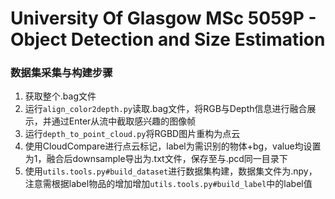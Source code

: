 # University Of Glasgow MSc 5059P - Object Detection and Size Estimation

### 数据集采集与构建步骤
1. 获取整个.bag文件
2. 运行```align_color2depth.py```读取.bag文件，将RGB与Depth信息进行融合展示，并通过Enter从流中截取感兴趣的图像帧
3. 运行```depth_to_point_cloud.py```将RGBD图片重构为点云
4. 使用CloudCompare进行点云标记，label为需识别的物体+bg，value均设置为1，融合后downsample导出为.txt文件，保存至与.pcd同一目录下
5. 使用```utils.tools.py#build_dataset```进行数据集构建，数据集文件为.npy，注意需根据label物品的增加增加```utils.tools.py#build_label```中的label值
